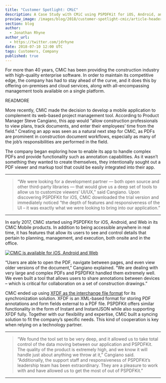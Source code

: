 ```yaml
---
title: "Customer Spotlight: CMiC"
description: A Case Study with CMiC using PSPDFKit for iOS, Android, and Web.
preview_image: /images/blog/2018/customer-spotlight-cmic/article-header.jpg
section: blog
author:
  - Jonathan Rhyne
author_url:
  - https://twitter.com/jdrhyne
date: 2018-07-10 12:00 UTC
tags: Customers, Company
published: true
---
```


For more than 40 years, CMiC has been providing the construction industry with high-quality enterprise software. In order to maintain its competitive edge, the company has had to stay ahead of the curve, and it does this by offering on-premises and cloud services, along with all-encompassing management tools available on a single platform.

READMORE

More recently, CMiC made the decision to develop a mobile application to complement its web-based project management tool. According to Product Manager Steve Cangiano, this app would “allow construction professionals to view plans, track documents, and enter their employees’ time from the field.” Creating an app was seen as a natural next step for CMiC, as PDFs are prominent in construction document workflows, especially as many of the job’s responsibilities are performed in the field.

The company began exploring how to enable its app to handle complex PDFs and provide functionality such as annotation capabilities. As it wasn’t something they wanted to create themselves, they intentionally sought out a PDF viewer and markup tool that could be easily integrated into their app.

***

>“We were looking for a development partner — both open source and other third-party libraries — that would give us a deep set of tools to allow us to customize viewers’ UI/UX,” said Cangiano. Upon discovering PSPDFKit for iOS, CMiC downloaded the trial version and immediately noticed “the depth of features and responsiveness of the UI – it was exactly what we were looking to bring into our application.”

***

In early 2017, CMiC started using PSPDFKit for iOS, Android, and Web in its CMiC Mobile products. In addition to being accessible anywhere in real time, it has features that allow its users to see and control details that pertain to planning, management, and execution, both onsite and in the office.

[![CMiC is available for iOS, Android and Web](/images/blog/2018/customer-spotlight-cmic/constructions-ipad.jpg)](https://cmicglobal.com/)

“Users are able to open the PDF, navigate between pages, and even view older versions of the document,” Cangiano explained. “We are dealing with very large and complex PDFs and PSPDFKit handled them extremely well. We even built a tool that allows users to share annotations between devices – which is critical for collaboration on a set of construction drawings.”

CMiC ended up using [XFDF as the interchange file format](/guides/ios/current/importing-exporting/xfdf-support/) for its synchronization solution. XFDF is an XML-based format for storing PDF annotations and form fields external to a PDF file. PSPDFKit offers similar functionality in the form of Instant and InstantJSON while also supporting XFDF fully. Together with our flexibility and expertise, CMiC built a syncing solution to fit the company’s specific needs. This kind of cooperation is key when relying on a technology partner.

***

>“We found the tool set to be very deep, and it allowed us to take total control of the data moving between our application and PSPDFKit. The quality of the product is extremely high, and we know it will handle just about anything we throw at it,” Cangiano said. “Additionally, the support staff and responsiveness of PSPDFKit’s leadership team has been extraordinary. They are a pleasure to work with and have allowed us to get the most of out of PSPDFKit.”

***

